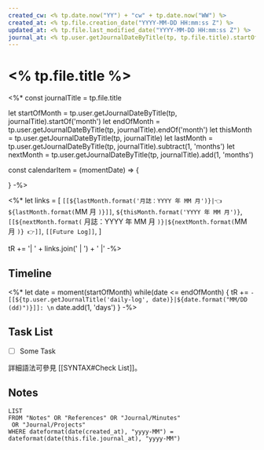 ```yaml
---
created_cw: <% tp.date.now("YY") + "cw" + tp.date.now("WW") %>
created_at: <% tp.file.creation_date("YYYY-MM-DD HH:mm:ss Z") %>
updated_at: <% tp.file.last_modified_date("YYYY-MM-DD HH:mm:ss Z") %>
journal_at: <% tp.user.getJournalDateByTitle(tp, tp.file.title).startOf('month').format("YYYY-MM-DD") %>
---
```


# <% tp.file.title %>

<%*
const journalTitle = tp.file.title

let startOfMonth = tp.user.getJournalDateByTitle(tp, journalTitle).startOf('month')
let endOfMonth = tp.user.getJournalDateByTitle(tp, journalTitle).endOf('month')
let thisMonth = tp.user.getJournalDateByTitle(tp, journalTitle)
let lastMonth = tp.user.getJournalDateByTitle(tp, journalTitle).subtract(1, 'months')
let nextMonth = tp.user.getJournalDateByTitle(tp, journalTitle).add(1, 'months')

const calendarItem = (momentDate) => {

}
-%>

<%*
let links = [
  `[[${lastMonth.format('月誌：YYYY 年 MM 月')}|👈 ${lastMonth.format(`MM 月 `)}]]`,
  `${thisMonth.format('YYYY 年 MM 月')}`,
  `[[${nextMonth.format(` 月誌：YYYY 年 MM 月 `)}|${nextMonth.format(`MM 月 `)} 👉]]`,
  `[[Future Log]]`,
]

tR += '| ' + links.join(' | ') + ' |'
-%>

## Timeline

<%*
let date = moment(startOfMonth)
while(date <= endOfMonth) {
  tR += `- [[${tp.user.getJournalTitle('daily-log', date)}|${date.format("MM/DD (dd)")}]]: \n`
  date.add(1, 'days')
}
-%>

## Task List

- [ ] Some Task

詳細語法可參見 [[SYNTAX#Check List]]。

## Notes

```dataview
LIST
FROM "Notes" OR "References" OR "Journal/Minutes"
 OR "Journal/Projects"
WHERE dateformat(date(created_at), "yyyy-MM") = dateformat(date(this.file.journal_at), "yyyy-MM")
```
